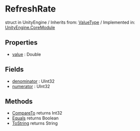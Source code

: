 # RefreshRate
struct in UnityEngine
 / Inherits from: <a href="https://docs.unity3d.com/6000.0/Documentation/ScriptReference/ValueType.html">ValueType</a> / Implemented in: <a href="https://docs.unity3d.com/6000.0/Documentation/ScriptReference/UnityEngine.CoreModule.html">UnityEngine.CoreModule</a>

## Properties
- <a href="https://docs.unity3d.com/6000.0/Documentation/ScriptReference/RefreshRate-value.html">value</a> : Double

## Fields
- <a href="https://docs.unity3d.com/6000.0/Documentation/ScriptReference/RefreshRate-denominator.html">denominator</a> : UInt32
- <a href="https://docs.unity3d.com/6000.0/Documentation/ScriptReference/RefreshRate-numerator.html">numerator</a> : UInt32

## Methods
- <a href="https://docs.unity3d.com/6000.0/Documentation/ScriptReference/RefreshRate.CompareTo.html">CompareTo</a> returns Int32
- <a href="https://docs.unity3d.com/6000.0/Documentation/ScriptReference/RefreshRate.Equals.html">Equals</a> returns Boolean
- <a href="https://docs.unity3d.com/6000.0/Documentation/ScriptReference/RefreshRate.ToString.html">ToString</a> returns String
